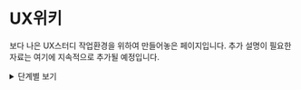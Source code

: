 # UX위키

보다 나은 UX스터디 작업환경을 위하여 만들어놓은 페이지입니다. 추가 설명이 필요한 자료는 여기에 지속적으로 추가될 예정입니다.

<details>
  <summary>
    단계별 보기
  </summary>
  <details>
    <summary>
      발견 단계
    </summary>
  </details>
  
  
    
